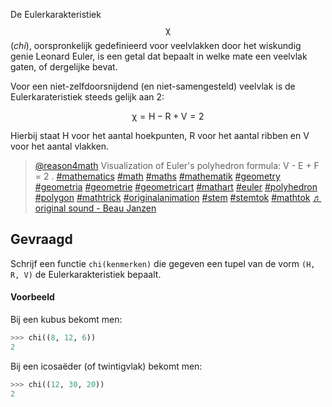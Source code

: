 De Eulerkarakteristiek $$\mathsf{\chi}$$ (*chi*), oorspronkelijk gedefinieerd voor veelvlakken door het wiskundig genie Leonard Euler, is een getal dat bepaalt in welke mate een veelvlak gaten, of dergelijke bevat.

Voor een niet-zelfdoorsnijdend (en niet-samengesteld) veelvlak is de Eulerkarateristiek steeds gelijk aan 2:

$$
\mathsf{\chi  = H - R + V = 2}
$$

Hierbij staat H voor het aantal hoekpunten, R voor het aantal ribben en V voor het aantal vlakken.

<div class="hidden-print">
    <div class="dodona-centered-group">
        <blockquote class="tiktok-embed" cite="https://www.tiktok.com/@reason4math/video/7349075481620253995" data-video-id="7349075481620253995" style="max-width: 605px;min-width: 325px;" > <section> <a target="_blank" title="@reason4math" href="https://www.tiktok.com/@reason4math?refer=embed">@reason4math</a> Visualization of Euler&#39;s polyhedron formula: V - E + F = 2 . <a title="mathematics" target="_blank" href="https://www.tiktok.com/tag/mathematics?refer=embed">#mathematics</a> <a title="math" target="_blank" href="https://www.tiktok.com/tag/math?refer=embed">#math</a> <a title="maths" target="_blank" href="https://www.tiktok.com/tag/maths?refer=embed">#maths</a> <a title="mathematik" target="_blank" href="https://www.tiktok.com/tag/mathematik?refer=embed">#mathematik</a> <a title="geometry" target="_blank" href="https://www.tiktok.com/tag/geometry?refer=embed">#geometry</a> <a title="geometria" target="_blank" href="https://www.tiktok.com/tag/geometria?refer=embed">#geometria</a> <a title="geometrie" target="_blank" href="https://www.tiktok.com/tag/geometrie?refer=embed">#geometrie</a> <a title="geometricart" target="_blank" href="https://www.tiktok.com/tag/geometricart?refer=embed">#geometricart</a> <a title="mathart" target="_blank" href="https://www.tiktok.com/tag/mathart?refer=embed">#mathart</a> <a title="euler" target="_blank" href="https://www.tiktok.com/tag/euler?refer=embed">#euler</a> <a title="polyhedron" target="_blank" href="https://www.tiktok.com/tag/polyhedron?refer=embed">#polyhedron</a> <a title="polygon" target="_blank" href="https://www.tiktok.com/tag/polygon?refer=embed">#polygon</a> <a title="mathtrick" target="_blank" href="https://www.tiktok.com/tag/mathtrick?refer=embed">#mathtrick</a> <a title="originalanimation" target="_blank" href="https://www.tiktok.com/tag/originalanimation?refer=embed">#originalanimation</a> <a title="stem" target="_blank" href="https://www.tiktok.com/tag/stem?refer=embed">#stem</a> <a title="stemtok" target="_blank" href="https://www.tiktok.com/tag/stemtok?refer=embed">#stemtok</a> <a title="mathtok" target="_blank" href="https://www.tiktok.com/tag/mathtok?refer=embed">#mathtok</a> <a target="_blank" title="♬ original sound  - Beau Janzen" href="https://www.tiktok.com/music/original-sound-Beau-Janzen-7349075501958351658?refer=embed">♬ original sound  - Beau Janzen</a> </section> </blockquote> <script async src="https://www.tiktok.com/embed.js"></script>
    </div>
</div>

## Gevraagd

Schrijf een functie `chi(kenmerken)` die gegeven een tupel van de vorm `(H, R, V)` de Eulerkarakteristiek bepaalt.

#### Voorbeeld

Bij een kubus bekomt men:
```python
>>> chi((8, 12, 6))
2
```

Bij een icosaëder (of twintigvlak) bekomt men:
```python
>>> chi((12, 30, 20))
2
```
